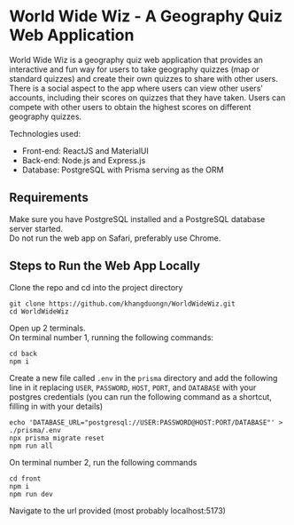 # World Wide Wiz - A Geography Quiz Web Application
World Wide Wiz is a geography quiz web application that provides an interactive and fun way for users to take geography quizzes (map or standard quizzes) and create their own quizzes to share with other users. There is a social aspect to the app where users can view other users' accounts, including their scores on quizzes that they have taken. Users can compete with other users to obtain the highest scores on different geography quizzes.

Technologies used:
* Front-end: ReactJS and MaterialUI
* Back-end: Node.js and Express.js
* Database: PostgreSQL with Prisma serving as the ORM 

## Requirements
Make sure you have PostgreSQL installed and a PostgreSQL database server started.\
Do not run the web app on Safari, preferably use Chrome.
## Steps to Run the Web App Locally
Clone the repo and cd into the project directory
```
git clone https://github.com/khangduongn/WorldWideWiz.git
cd WorldWideWiz
```
Open up 2 terminals.\
On terminal number 1, running the following commands:
```
cd back
npm i
```
Create a new file called ```.env``` in the ```prisma``` directory and add the following line in it replacing ```USER```, ```PASSWORD```, ```HOST```, ```PORT```, and ```DATABASE``` with your postgres credentials (you can run the following command as a shortcut, filling in with your details)
```
echo 'DATABASE_URL="postgresql://USER:PASSWORD@HOST:PORT/DATABASE"' > ./prisma/.env 
npx prisma migrate reset
npm run all
```
On terminal number 2, run the following commands
```
cd front
npm i
npm run dev
```
Navigate to the url provided (most probably localhost:5173)